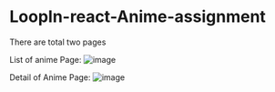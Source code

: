 # LoopIn-react-Anime-assignment

There are total two pages


List of anime Page:
![image](https://user-images.githubusercontent.com/65856669/162181204-42a0c8da-8e40-43c7-b452-b3c4ef3af6fd.png)



Detail of Anime Page:
![image](https://user-images.githubusercontent.com/65856669/162181487-4dbcb092-19d9-4468-84af-ed2b8dd14d73.png)
